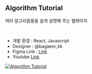 ## Algorithm Tutorial

여러 알고리즘들을 쉽게 설명해 주는 웹페이지

<br>

- 개발 환경 : React, Javascript
- Designer : @bagaem_kk
- Figma Link : [Link](https://www.figma.com/file/2E19chJqcRfjHhK0fbzcIV/%EC%95%8C%EA%B3%A0%EB%A6%AC%EC%A6%98?t=tT20CGFGmil9ASFy-0)
- Youtube [Link](https://youtu.be/f4hulpKdHOc) 

[![Algorithm Tutorial](http://img.youtube.com/vi/f4hulpKdHOc/0.jpg)](https://youtu.be/f4hulpKdHOc) 
